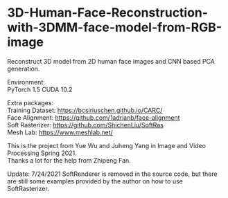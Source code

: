 # 3D-Human-Face-Reconstruction-with-3DMM-face-model-from-RGB-image
Reconstruct 3D model from 2D human face images and CNN based PCA generation.

Environment:
<br /> PyTorch 1.5 CUDA 10.2

Extra packages: 
<br /> Training Dataset: https://bcsiriuschen.github.io/CARC/
<br /> Face Alignment: https://github.com/1adrianb/face-alignment
<br /> Soft Rasterizer: https://github.com/ShichenLiu/SoftRas
<br /> Mesh Lab: https://www.meshlab.net/

This is the project from Yue Wu and Juheng Yang in Image and Video Processing Spring 2021.
<br /> Thanks a lot for the help from Zhipeng Fan.

Update:
7/24/2021 SoftRenderer is removed in the source code, but there are still some examples provided by the author on how to use SoftRasterizer. 
